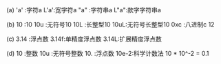 (a)
'a' :字符a
L'a':宽字符a
"a" :字符串a
L"a":款字字符串a

(b)
10  :10
10u :无符号10
10L :长整型10
10uL:无符号长整型10
0xc :八进制c 12

(c)
3.14 :浮点数
3.14f:单精度浮点数
3.14L:扩展精度浮点数

(d)
10   :整数
10u  :无符号整数
10.  :浮点数
10e-2:科学计数法 10 * 10^-2 = 0.1
